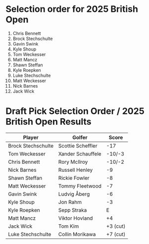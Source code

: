 # Selection order for 2025 British Open
1. Chris Bennett
2. Brock Stechschulte
3. Gavin Swink
4. Kyle Shoup
5. Tom Weckesser
6. Matt Mancz
7. Shawn Steffan
8. Kyle Roepken
9. Luke Stechschulte
10. Matt Weckesser
11. Nick Barnes
12. Jack Wick

# Draft Pick Selection Order / 2025 British Open Results
Player             | Golfer            | Score
------------------ | ----------------- | ------
Brock Stechschulte | Scottie Scheffler | -17
Tom Weckesser      | Xander Schauffele | -10/-3
Chris Bennett      | Rory McIlroy      | -10/-2
Nick Barnes        | Russell Henley    | -9
Shawn Steffan      | Rickie Fowler     | -8
Matt Weckesser     | Tommy Fleetwood   | -7
Gavin Swink        | Ludvig Åberg      | -6
Kyle Shoup         | Jon Rahm          | -3
Kyle Roepken       | Sepp Straka       | E
Matt Mancz         | Viktor Hovland    | +4
Jack Wick          | Tom Kim           | +3 (cut)
Luke Stechschulte  | Collin Morikawa   | +7 (cut)
